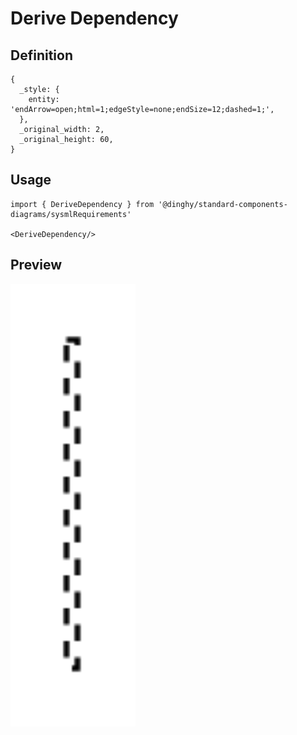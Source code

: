 # Derive Dependency

## Definition

```
{
  _style: { 
    entity: 'endArrow=open;html=1;edgeStyle=none;endSize=12;dashed=1;',
  },
  _original_width: 2,
  _original_height: 60,
}
```

## Usage

```
import { DeriveDependency } from '@dinghy/standard-components-diagrams/sysmlRequirements'

<DeriveDependency/>
```

## Preview

<img src="./derive-dependency.png" width="200"/>
